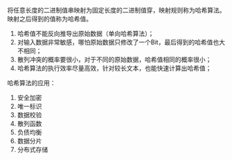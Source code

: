 将任意长度的二进制值串映射为固定长度的二进制值穿，映射规则称为哈希算法。
映射之后得到的值称为哈希值。

 1. 哈希值不能反向推导出原始数据（单向哈希算法）；
 2. 对输入数据非常敏感，哪怕原始数据只修改了一个Bit，最后得到的哈希值也大不相同；
 3. 散列冲突的概率要很小，对于不同的原始数据，哈希值相同的概率很小；
 4. 哈希算法的执行效率尽量高效，针对较长文本，也能快速计算出哈希值；

哈希算法的应用：

 1. 安全加密
 2. 唯一标识
 3. 数据校验
 4. 散列函数
 5. 负债均衡
 6. 数据分片
 7. 分布式存储
